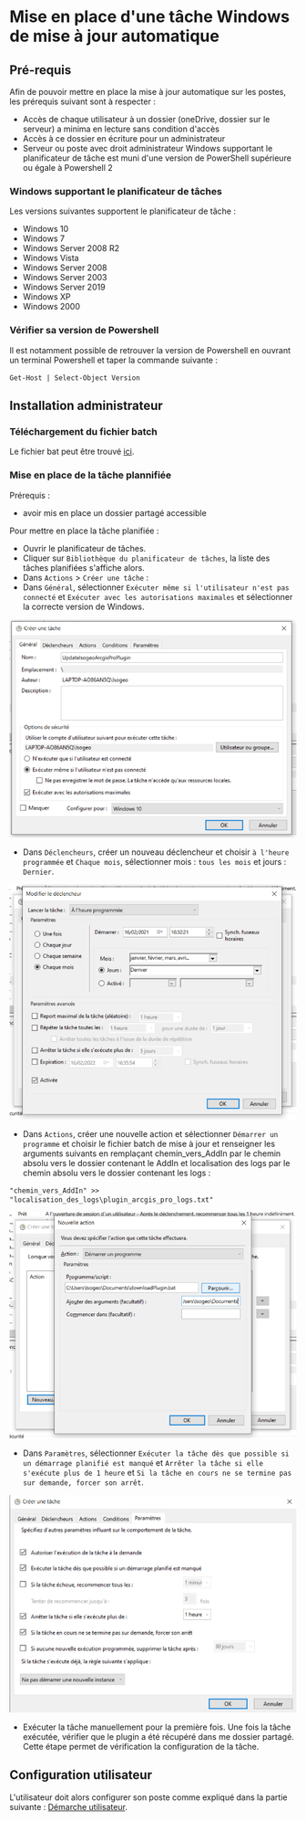 # Mise en place d'une tâche Windows de mise à jour automatique

## Pré-requis

Afin de pouvoir mettre en place la mise à jour automatique sur les postes, les prérequis suivant sont à respecter : 

* Accès de chaque utilisateur à un dossier (oneDrive, dossier sur le serveur) a minima en lecture sans condition d'accès
* Accès à ce dossier en écriture pour un administrateur
* Serveur ou poste avec droit administrateur Windows supportant le planificateur de tâche est muni d'une version de PowerShell supérieure ou égale à Powershell 2

### Windows supportant le planificateur de tâches

Les versions suivantes supportent le planificateur de tâche :

* Windows 10
* Windows 7
* Windows Server 2008 R2
* Windows Vista
* Windows Server 2008
* Windows Server 2003
* Windows Server 2019
* Windows XP
* Windows 2000

### Vérifier sa version de Powershell

Il est notamment possible de retrouver la version de Powershell en ouvrant un terminal Powershell et taper la commande suivante : 

```shell
Get-Host | Select-Object Version
```

## Installation administrateur

### Téléchargement du fichier batch

Le fichier bat peut être trouvé [ici](https://isogeodownloads.blob.core.windows.net/arcgis-pro/downloadPlugin.bat).

### Mise en place de la tâche plannifiée 

Prérequis :

* avoir mis en place un dossier partagé accessible

Pour mettre en place la tâche planifiée :

* Ouvrir le planificateur de tâches.
* Cliquer sur `Bibliothèque du planificateur de tâches`, la liste des tâches planifiées s'affiche alors.
* Dans `Actions` > `Créer une tâche` :  
* Dans `Général`, sélectionner `Exécuter même si l'utilisateur n'est pas connecté` et `Exécuter avec les autorisations maximales` et sélectionner la correcte version de Windows.

!["Général"](../../assets/taskplanner_task_general.PNG)

* Dans `Déclencheurs`, créer un nouveau déclencheur et choisir `à l'heure programmée` et `Chaque mois`, sélectionner mois : `tous les mois` et jours : `Dernier`.

!["Déclencheurs"](../../assets/taskplanner_task_declencheur.PNG)

* Dans `Actions`, créer une nouvelle action et sélectionner `Démarrer un programme` et choisir le fichier batch de mise à jour et renseigner les arguments suivants en remplaçant chemin_vers_AddIn par le chemin absolu vers le dossier contenant le AddIn et localisation des logs par le chemin absolu vers le dossier contenant les logs :

```
"chemin_vers_AddIn" >> "localisation_des_logs\plugin_arcgis_pro_logs.txt"
 ```



!["Actions"](../../assets/taskplanner_task_actions.PNG)



* Dans `Paramètres`, sélectionner `Exécuter la tâche dès que possible si un démarrage planifié est manqué` et `Arrêter la tâche si elle s'exécute plus de 1 heure` et `Si la tâche en cours ne se termine pas sur demande, forcer son arrêt`.

!["Paramètres"](../../assets/taskplanner_task_parameters.PNG)

* Exécuter la tâche manuellement pour la première fois. Une fois la tâche exécutée, vérifier que le plugin a été récupéré dans me dossier partagé. Cette étape permet de vérification la configuration de la tâche.

## Configuration utilisateur

L'utilisateur doit alors configurer son poste comme expliqué dans la partie suivante : [Démarche utilisateur](./update.md). 